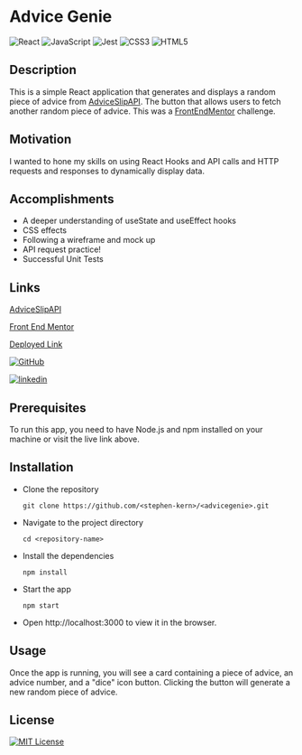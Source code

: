 # Advice Genie 
![React](https://img.shields.io/badge/react-%2320232a.svg?style=for-the-badge&logo=react&logoColor=%2361DAFB)
![JavaScript](https://img.shields.io/badge/javascript-%23323330.svg?style=for-the-badge&logo=javascript&logoColor=%23F7DF1E)
![Jest](https://img.shields.io/badge/-jest-%23C21325?style=for-the-badge&logo=jest&logoColor=white)
![CSS3](https://img.shields.io/badge/css3-%231572B6.svg?style=for-the-badge&logo=css3&logoColor=white)
![HTML5](https://img.shields.io/badge/html5-%23E34F26.svg?style=for-the-badge&logo=html5&logoColor=white)

## Description
This is a simple React application that generates and displays a random piece of advice from [AdviceSlipAPI](https://api.adviceslip.com/). The button that allows users to fetch another random piece of advice. This was a [FrontEndMentor](https://www.frontendmentor.io/home) challenge.

## Motivation

I wanted to hone my skills on using React Hooks and API calls and HTTP requests and responses to dynamically display data.

## Accomplishments

- A deeper understanding of useState and useEffect hooks
- CSS effects
- Following a wireframe and mock up
- API request practice!
- Successful Unit Tests

## Links
[AdviceSlipAPI](https://api.adviceslip.com/)

[Front End Mentor](https://www.frontendmentor.io/home)

[Deployed Link](https://advicegenie.vercel.app/)

[![GitHub](https://img.shields.io/badge/github-%23121011.svg?style=for-the-badge&logo=github&logoColor=white)](https://github.com/stephen-kern)

[![linkedin](https://img.shields.io/badge/linkedin-0A66C2?style=for-the-badge&logo=linkedin&logoColor=white)](https://www.linkedin.com/stephenkern96)

## Prerequisites

To run this app, you need to have Node.js and npm installed on your machine or visit the live link above.

## Installation

- Clone the repository

    `git clone https://github.com/<stephen-kern>/<advicegenie>.git`

- Navigate to the project directory

    `cd <repository-name>`

- Install the dependencies

    `npm install`

- Start the app

    `npm start`

- Open http://localhost:3000 to view it in the browser.

## Usage

Once the app is running, you will see a card containing a piece of advice, an advice number, and a "dice" icon button. Clicking the button will generate a new random piece of advice. 

## License 
[![MIT License](https://img.shields.io/badge/License-MIT-green.svg)](https://choosealicense.com/licenses/mit/)